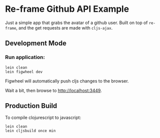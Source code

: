 # Re-frame Github API Example

Just a simple app that grabs the avatar of a github user.
Built on top of `re-frame`, and the get requests are made with `cljs-ajax`.

## Development Mode

### Run application:

```
lein clean
lein figwheel dev
```

Figwheel will automatically push cljs changes to the browser.

Wait a bit, then browse to [http://localhost:3449](http://localhost:3449).

## Production Build


To compile clojurescript to javascript:

```
lein clean
lein cljsbuild once min
```
